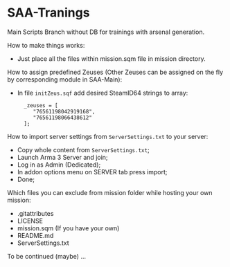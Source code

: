 # SAA-Tranings
Main Scripts Branch without DB for trainings with arsenal generation.

How to make things works:
- Just place all the files within mission.sqm file in mission directory.

How to assign predefined Zeuses (Other Zeuses can be assigned on the fly by corresponding module in SAA-Main):
- In file `initZeus.sqf` add desired SteamID64 strings to array:

        _zeuses = [
           "76561198042919168", 
           "76561198066438612"
        ];

How to import server settings from `ServerSettings.txt` to your server:
 - Copy whole content from `ServerSettings.txt`;
 - Launch Arma 3 Server and join;
 - Log in as Admin (Dedicated);
 - In addon options menu on SERVER tab press import;
 - Done;

Which files you can exclude from mission folder while hosting your own mission:
 - .gitattributes
 - LICENSE
 - mission.sqm (If you have your own)
 - README.md
 - ServerSettings.txt
  
To be continued (maybe) ...

